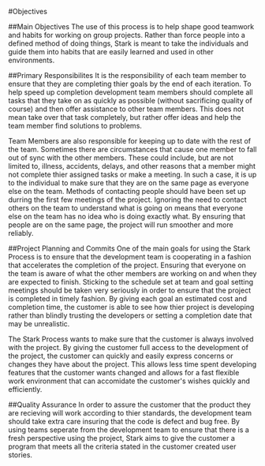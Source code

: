 #Objectives

##Main Objectives
The use of this process is to help shape good teamwork and habits for working on group projects. Rather than force people into a defined method of doing things, Stark is meant to take the individuals and guide them into habits that are easily learned and used in other environments. 

##Primary Responsibilites
It is the responsibility of each team member to ensure that they are completing thier goals by the end of each iteration. To help speed up completion development team members should complete all tasks that they take on as quickly as possible (without sacrificing quality of course) and then offer assistance to other team members. This does not mean take over that task completely, but rather offer ideas and help the team member find solutions to problems.

Team Members are also responsible for keeping up to date with the rest of the team. Sometimes there are circumstances that cause one member to fall out of sync with the other members. These could include, but are not limited to, illness, accidents, delays, and other reasons that a member might not complete thier assigned tasks or make a meeting. In such a case, it is up to the individual to make sure that they are on the same page as everyone else on the team. Methods of contacting people should have been set up durring the first few meetings of the project. Ignoring the need to contact others on the team to understand what is going on means that everyone else on the team has no idea who is doing exactly what. By ensuring that people are on the same page, the project will run smoother and more reliably.

##Project Planning and Commits
One of the main goals for using the Stark Process is to ensure that the development team is cooperating in a fashion that accelerates the completion of the project. Ensuring that everyone on the team is aware of what the other members are working on and when they are expected to finish. Sticking to the schedule set at team and goal setting meetings should be taken very seriously in order to ensure that the project is completed in  timely fashion. By giving each goal an estimated cost and completion time, the customer is able to see how thier project is developing rather than blindly trusting the developers or setting a completion date that may be unrealistic.

The Stark Process wants to make sure that the customer is always involved with the project. By giving the customer full access to the development of the project, the customer can quickly and easily express concerns or changes they have about the project. This allows less time spent developing features that the customer wants changed and allows for a fast flexible work environment that can accomidate the customer's wishes quickly and efficiently.

##Quality Assurance
In order to assure the customer that the product they are recieving will work according to thier standards, the development team should take extra care insuring that the code is defect and bug free. By using teams seperate from the development team to ensure that there is a fresh perspective using the project, Stark aims to give the customer a program that meets all the criteria stated in the customer created user stories. 